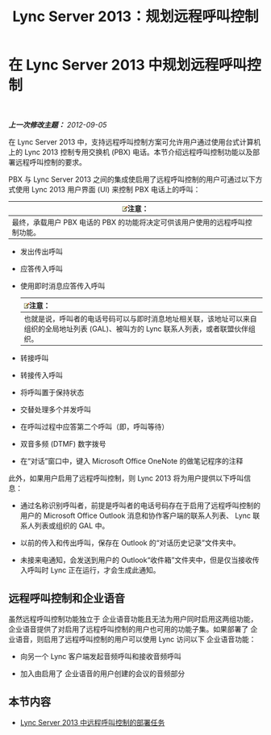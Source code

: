 ﻿---
title: Lync Server 2013：规划远程呼叫控制
TOCTitle: 规划远程呼叫控制
ms:assetid: 688a0328-1aa7-449f-b5f7-98c876112ed2
ms:mtpsurl: https://technet.microsoft.com/zh-cn/library/Gg558658(v=OCS.15)
ms:contentKeyID: 49313131
ms.date: 05/19/2016
mtps_version: v=OCS.15
ms.translationtype: HT
---

# 在 Lync Server 2013 中规划远程呼叫控制

 

_**上一次修改主题：** 2012-09-05_

在 Lync Server 2013 中，支持远程呼叫控制方案可允许用户通过使用台式计算机上的 Lync 2013 控制专用交换机 (PBX) 电话。本节介绍远程呼叫控制功能以及部署远程呼叫控制的要求。

PBX 与 Lync Server 2013 之间的集成使启用了远程呼叫控制的用户可通过以下方式使用 Lync 2013 用户界面 (UI) 来控制 PBX 电话上的呼叫：

<table>
<thead>
<tr class="header">
<th><img src="images/Dn783119.note(OCS.15).gif" title="note" alt="note" />注意：</th>
</tr>
</thead>
<tbody>
<tr class="odd">
<td>最终，承载用户 PBX 电话的 PBX 的功能将决定可供该用户使用的远程呼叫控制功能。</td>
</tr>
</tbody>
</table>


  - 发出传出呼叫

  - 应答传入呼叫

  - 使用即时消息应答传入呼叫
    
    <table>
    <thead>
    <tr class="header">
    <th><img src="images/Dn783119.note(OCS.15).gif" title="note" alt="note" />注意：</th>
    </tr>
    </thead>
    <tbody>
    <tr class="odd">
    <td>也就是说，呼叫者的电话号码可以与即时消息地址相关联，该地址可以来自组织的全局地址列表 (GAL)、被叫方的 Lync 联系人列表，或者联盟伙伴组织。</td>
    </tr>
    </tbody>
    </table>


  - 转接呼叫

  - 转接传入呼叫

  - 将呼叫置于保持状态

  - 交替处理多个并发呼叫

  - 在呼叫过程中应答第二个呼叫（即，呼叫等待）

  - 双音多频 (DTMF) 数字拨号

  - 在“对话”窗口中，键入 Microsoft Office OneNote 的做笔记程序的注释

此外，如果用户启用了远程呼叫控制，则 Lync 2013 将为用户提供以下呼叫信息：

  - 通过名称识别呼叫者，前提是呼叫者的电话号码存在于启用了远程呼叫控制的用户的 Microsoft Office Outlook 消息和协作客户端的联系人列表、 Lync 联系人列表或组织的 GAL 中。

  - 以前的传入和传出呼叫，保存在 Outlook 的“对话历史记录”文件夹中。

  - 未接来电通知，会发送到用户的 Outlook“收件箱”文件夹中，但是仅当接收传入呼叫时 Lync 正在运行，才会生成此通知。

## 远程呼叫控制和企业语音

虽然远程呼叫控制功能独立于 企业语音功能且无法为用户同时启用这两组功能， 企业语音提供了对启用了远程呼叫控制的用户也可用的功能子集。如果部署了 企业语音，则启用了远程呼叫控制的用户可以使用 Lync 访问以下 企业语音功能：

  - 向另一个 Lync 客户端发起音频呼叫和接收音频呼叫

  - 加入由启用了 企业语音的用户创建的会议的音频部分

## 本节内容

  - [Lync Server 2013 中远程呼叫控制的部署任务](lync-server-2013-deployment-tasks-for-remote-call-control.md)

